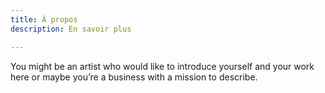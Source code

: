 ```yaml
---
title: À propos
description: En savoir plus

---
```

You might be an artist who would like to introduce yourself and your work here or maybe you&rsquo;re a business with a mission to describe.